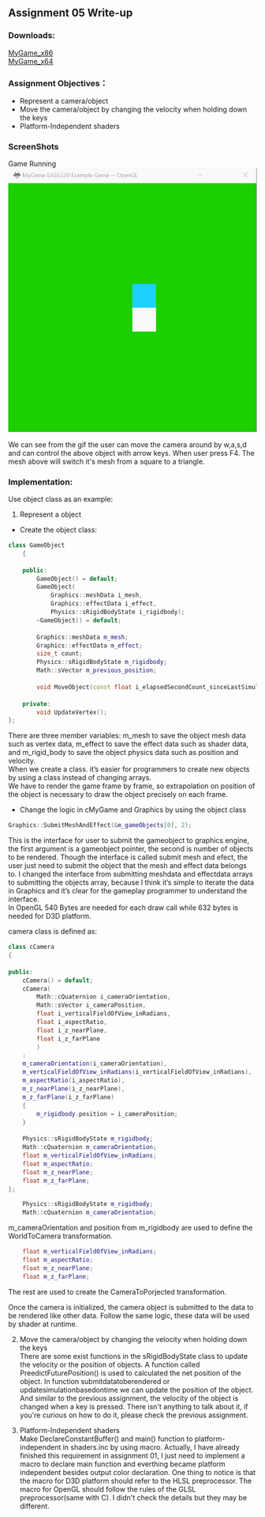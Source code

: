 
## Assignment 05 Write-up

### Downloads: 

[MyGame_x86](https://github.com/XingnanChen/Engineer2/blob/master/Assignment05/MyGame_x85.zip?raw=true)  
[MyGame_x64](https://github.com/XingnanChen/Engineer2/blob/master/Assignment05/MyGame_x64.zip?raw=true)


### Assignment Objectives：
- Represent a camera/object  
- Move the camera/object by changing the velocity when holding down the keys  
- Platform-Independent shaders  

### ScreenShots
Game Running  
![Image](Assignment05/gamerunning.gif)  

We can see from the gif the user can move the camera around by w,a,s,d and can control the above object with arrow keys.
When user press F4. The mesh above will switch it's mesh from a square to a triangle.

### Implementation:  
Use object class as an example:  
1. Represent a object  
- Create the object class:  
```cpp
class GameObject
    {

    public:
        GameObject() = default;
        GameObject(
            Graphics::meshData i_mesh,
            Graphics::effectData i_effect,
            Physics::sRigidBodyState i_rigidbody);
        ~GameObject() = default;

        Graphics::meshData m_mesh;
        Graphics::effectData m_effect;
        size_t count;
        Physics::sRigidBodyState m_rigidbody;
        Math::sVector m_previous_position;

        void MoveObject(const float i_elapsedSecondCount_sinceLastSimulationUpdate);

    private:
        void UpdateVertex();
};
```  
There are three member variables: m_mesh to save the object mesh data such as vertex data, m_effect to save the effect data such as shader data, and m_rigid_body to save the object physics data such as position and velocity.   
When we create a class. it’s easier for programmers to create new objects by using a class instead of changing arrays.  
We have to render the game frame by frame, so extrapolation on position of the object is necessary to draw the object precisely on each frame.  

- Change the logic in cMyGame and Graphics by using the object class  

```cpp
Graphics::SubmitMeshAndEffect(&m_gameObjects[0], 2);  
```
This is the interface for user to submit the gameobject to graphics engine, the first argument is a gameobject pointer, the second is number of objects to be rendered.
Though the interface is called submit mesh and efect, the user just need to submit the object that the mesh and effect data belongs to.
I changed the interface from submitting meshdata and effectdata arrays to submitting the objects array, because I think it’s simple to iterate the data in Graphics and it’s clear for the gameplay programmer to understand the interface.  
In OpenGL 540 Bytes are needed for each draw call while 632 bytes is needed for D3D platform. 

camera class is defined as:  

```cpp
class cCamera
{

public:
    cCamera() = default;
    cCamera(
        Math::cQuaternion i_cameraOrientation,
        Math::sVector i_cameraPosition,
        float i_verticalFieldOfView_inRadians,
        float i_aspectRatio,
        float i_z_nearPlane,
        float i_z_farPlane
        )
    : 
    m_cameraOrientation(i_cameraOrientation),
    m_verticalFieldOfView_inRadians(i_verticalFieldOfView_inRadians),
    m_aspectRatio(i_aspectRatio),
    m_z_nearPlane(i_z_nearPlane),
    m_z_farPlane(i_z_farPlane)
    {
        m_rigidbody.position = i_cameraPosition;
    }

    Physics::sRigidBodyState m_rigidbody;
    Math::cQuaternion m_cameraOrientation;
    float m_verticalFieldOfView_inRadians;
    float m_aspectRatio;
    float m_z_nearPlane;
    float m_z_farPlane;
};
```

```cpp
    Physics::sRigidBodyState m_rigidbody;
    Math::cQuaternion m_cameraOrientation;
```
m_cameraOrientation and position from m_rigidbody are used to define the WorldToCamera transformation.


```cpp
    float m_verticalFieldOfView_inRadians;
    float m_aspectRatio;
    float m_z_nearPlane;
    float m_z_farPlane;
```
The rest are used to create the CameraToPorjected transformation.

Once the camera is initialized, the camera object is submitted to the data to be rendered like other data. Follow the same logic, these data will be used by shader at runtime.



2. Move the camera/object by changing the velocity when holding down the keys  
There are some exist functions in the sRigidBodyState class to update the velocity or the position of objects. A function called PreedictFuturePosition() is used to calculated  the net position of the object. In function submitdatatoberendered or updatesimulationbasedontime we can update the position of the object. And similar to the previous assignment, the velocity of the object is changed when a key is pressed. There isn't anything to talk about it, if you're curious on how to do it, please check the previous assignment.

3. Platform-Independent shaders  
Make DeclareConstantBuffer() and main() function to platform-independent in shaders.inc by using macro. Actually, I have already finished this requirement in assignment 01, I just need to implement a macro to declare main function and everthing became platform independent besides output color declaration. One thing to notice is that the macro for D3D platform should refer to the HLSL preprocessor. The macro for OpenGL should follow the rules of the GLSL preprocessor(same with C). I didn't check the details but they may be different. 
 

